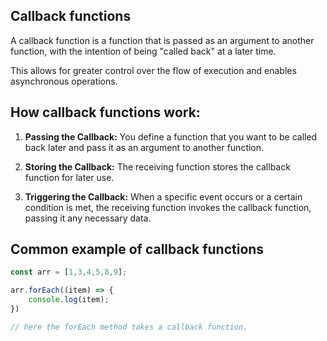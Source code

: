## Callback functions

A callback function is a function that is passed as an argument to another function, with the intention of being "called back" at a later time. 

This allows for greater control over the flow of execution and enables asynchronous operations.

## How callback functions work:

1. **Passing the Callback:** You define a function that you want to be called back later and pass it as an argument to another function.

2. **Storing the Callback:** The receiving function stores the callback function for later use.

3. **Triggering the Callback:** When a specific event occurs or a certain condition is met, the receiving function invokes the callback function, passing it any necessary data.

## Common example of callback functions

```jsx
const arr = [1,3,4,5,8,9];

arr.forEach((item) => {
    console.log(item);
})

// here the forEach method takes a callback function.
```
